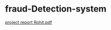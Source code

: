 # fraud-Detection-system
[project report Rohit.pdf](https://github.com/user-attachments/files/21241437/project.report.Rohit.pdf)
